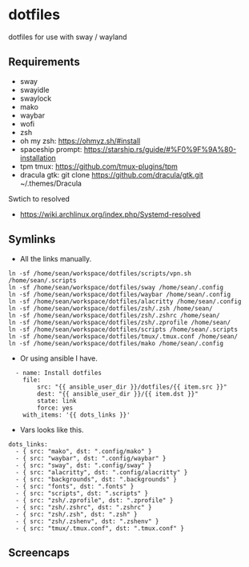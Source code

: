 # dotfiles

dotfiles for use with sway / wayland

## Requirements
* sway
* swayidle
* swaylock
* mako
* waybar
* wofi
* zsh
* oh my zsh: https://ohmyz.sh/#install
* spaceship prompt: https://starship.rs/guide/#%F0%9F%9A%80-installation
* tpm tmux: https://github.com/tmux-plugins/tpm
* dracula gtk: git clone https://github.com/dracula/gtk.git ~/.themes/Dracula

Swtich to resolved
* https://wiki.archlinux.org/index.php/Systemd-resolved

## Symlinks
* All the links manually.
```
ln -sf /home/sean/workspace/dotfiles/scripts/vpn.sh /home/sean/.scripts
ln -sf /home/sean/workspace/dotfiles/sway /home/sean/.config
ln -sf /home/sean/workspace/dotfiles/waybar /home/sean/.config
ln -sf /home/sean/workspace/dotfiles/alacritty /home/sean/.config
ln -sf /home/sean/workspace/dotfiles/zsh/.zsh /home/sean/
ln -sf /home/sean/workspace/dotfiles/zsh/.zshrc /home/sean/
ln -sf /home/sean/workspace/dotfiles/zsh/.zprofile /home/sean/
ln -sf /home/sean/workspace/dotfiles/scripts /home/sean/.scripts
ln -sf /home/sean/workspace/dotfiles/tmux/.tmux.conf /home/sean/
ln -sf /home/sean/workspace/dotfiles/mako /home/sean/.config
```
* Or using ansible I have.

```
  - name: Install dotfiles
    file:
        src: "{{ ansible_user_dir }}/dotfiles/{{ item.src }}"
        dest: "{{ ansible_user_dir }}/{{ item.dst }}"
        state: link
        force: yes
    with_items: '{{ dots_links }}'
```
* Vars looks like this.

```
dots_links:
  - { src: "mako", dst: ".config/mako" }
  - { src: "waybar", dst: ".config/waybar" }
  - { src: "sway", dst: ".config/sway" }
  - { src: "alacritty", dst: ".config/alacritty" }
  - { src: "backgrounds", dst: ".backgrounds" }
  - { src: "fonts", dst: ".fonts" }
  - { src: "scripts", dst: ".scripts" }
  - { src: "zsh/.zprofile", dst: ".zprofile" }
  - { src: "zsh/.zshrc", dst: ".zshrc" }
  - { src: "zsh/.zsh", dst: ".zsh" }
  - { src: "zsh/.zshenv", dst: ".zshenv" }
  - { src: "tmux/.tmux.conf", dst: ".tmux.conf" }
```

## Screencaps